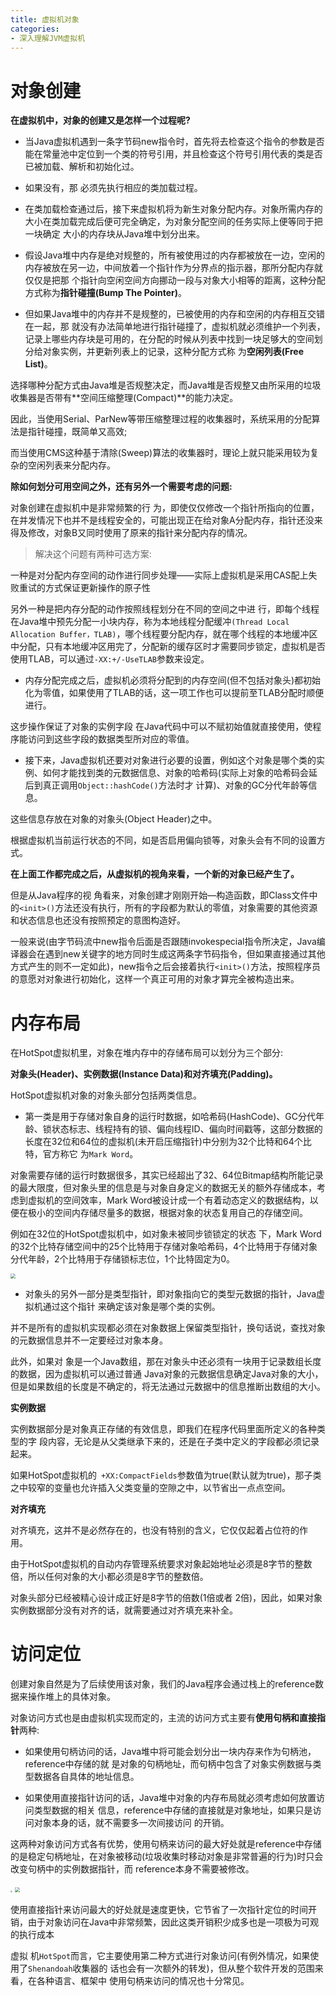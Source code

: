 ```yaml
---
title: 虚拟机对象
categories: 
- 深入理解JVM虚拟机
---
```


# 对象创建

**在虚拟机中，对象的创建又是怎样一个过程呢?**

* 当Java虚拟机遇到一条字节码new指令时，首先将去检查这个指令的参数是否能在常量池中定位到一个类的符号引用，并且检查这个符号引用代表的类是否已被加载、解析和初始化过。

* 如果没有，那 必须先执行相应的类加载过程。

* 在类加载检查通过后，接下来虚拟机将为新生对象分配内存。对象所需内存的大小在类加载完成后便可完全确定，为对象分配空间的任务实际上便等同于把一块确定 大小的内存块从Java堆中划分出来。

* 假设Java堆中内存是绝对规整的，所有被使用过的内存都被放在一边，空闲的内存被放在另一边，中间放着一个指针作为分界点的指示器，那所分配内存就仅仅是把那 个指针向空闲空间方向挪动一段与对象大小相等的距离，这种分配方式称为**指针碰撞(Bump The Pointer)**。

* 但如果Java堆中的内存并不是规整的，已被使用的内存和空闲的内存相互交错在一起，那 就没有办法简单地进行指针碰撞了，虚拟机就必须维护一个列表，记录上哪些内存块是可用的，在分配的时候从列表中找到一块足够大的空间划分给对象实例，并更新列表上的记录，这种分配方式称 为**空闲列表(Free List)**。

选择哪种分配方式由Java堆是否规整决定，而Java堆是否规整又由所采用的垃圾收集器是否带有**空间压缩整理(Compact)**的能力决定。

因此，当使用Serial、ParNew等带压缩整理过程的收集器时，系统采用的分配算法是指针碰撞，既简单又高效;

而当使用CMS这种基于清除(Sweep)算法的收集器时，理论上就只能采用较为复杂的空闲列表来分配内存。

**除如何划分可用空间之外，还有另外一个需要考虑的问题:**

对象创建在虚拟机中是非常频繁的行 为，即使仅仅修改一个指针所指向的位置，在并发情况下也并不是线程安全的，可能出现正在给对象A分配内存，指针还没来得及修改，对象B又同时使用了原来的指针来分配内存的情况。

> 解决这个问题有两种可选方案:

一种是对分配内存空间的动作进行同步处理——实际上虚拟机是采用CAS配上失败重试的方式保证更新操作的原子性

另外一种是把内存分配的动作按照线程划分在不同的空间之中进 行，即每个线程在Java堆中预先分配一小块内存，称为本地线程分配缓冲`(Thread Local Allocation Buffer，TLAB)`，哪个线程要分配内存，就在哪个线程的本地缓冲区中分配，只有本地缓冲区用完了，分配新的缓存区时才需要同步锁定，虚拟机是否使用TLAB，可以通过`-XX:+/-UseTLAB`参数来设定。

* 内存分配完成之后，虚拟机必须将分配到的内存空间(但不包括对象头)都初始化为零值，如果使用了TLAB的话，这一项工作也可以提前至TLAB分配时顺便进行。

这步操作保证了对象的实例字段 在Java代码中可以不赋初始值就直接使用，使程序能访问到这些字段的数据类型所对应的零值。

* 接下来，Java虚拟机还要对对象进行必要的设置，例如这个对象是哪个类的实例、如何才能找到类的元数据信息、对象的哈希码(实际上对象的哈希码会延后到真正调用`Object::hashCode()`方法时才 计算)、对象的GC分代年龄等信息。

这些信息存放在对象的对象头(Object Header)之中。

根据虚拟机当前运行状态的不同，如是否启用偏向锁等，对象头会有不同的设置方式。

**在上面工作都完成之后，从虚拟机的视角来看，一个新的对象已经产生了。**

但是从Java程序的视 角看来，对象创建才刚刚开始—构造函数，即Class文件中的`<init>()`方法还没有执行，所有的字段都为默认的零值，对象需要的其他资源和状态信息也还没有按照预定的意图构造好。

一般来说(由字节码流中new指令后面是否跟随invokespecial指令所决定，Java编译器会在遇到new关键字的地方同时生成这两条字节码指令，但如果直接通过其他方式产生的则不一定如此)，new指令之后会接着执行`<init>()`方法，按照程序员的意愿对对象进行初始化，这样一个真正可用的对象才算完全被构造出来。

# 内存布局

在HotSpot虚拟机里，对象在堆内存中的存储布局可以划分为三个部分:

**对象头(Header)、实例数据(Instance Data)和对齐填充(Padding)。**

HotSpot虚拟机对象的对象头部分包括两类信息。

* 第一类是用于存储对象自身的运行时数据，如哈希码(HashCode)、GC分代年龄、锁状态标志、线程持有的锁、偏向线程ID、偏向时间戳等，这部分数据的长度在32位和64位的虚拟机(未开启压缩指针)中分别为32个比特和64个比特，官方称它 为`Mark Word`。

对象需要存储的运行时数据很多，其实已经超出了32、64位Bitmap结构所能记录的最大限度，但对象头里的信息是与对象自身定义的数据无关的额外存储成本，考虑到虚拟机的空间效率，Mark Word被设计成一个有着动态定义的数据结构，以便在极小的空间内存储尽量多的数据，根据对象的状态复用自己的存储空间。

例如在32位的HotSpot虚拟机中，如对象未被同步锁锁定的状态 下，Mark Word的32个比特存储空间中的25个比特用于存储对象哈希码，4个比特用于存储对象分代年龄，2个比特用于存储锁标志位，1个比特固定为0。

<img src="https://img-blog.csdnimg.cn/42f2fbef6a1743339a675fb14d6e38c3.png" style="zoom:50%;" />

* 对象头的另外一部分是类型指针，即对象指向它的类型元数据的指针，Java虚拟机通过这个指针 来确定该对象是哪个类的实例。

并不是所有的虚拟机实现都必须在对象数据上保留类型指针，换句话说，查找对象的元数据信息并不一定要经过对象本身。

此外，如果对 象是一个Java数组，那在对象头中还必须有一块用于记录数组长度的数据，因为虚拟机可以通过普通 Java对象的元数据信息确定Java对象的大小，但是如果数组的长度是不确定的，将无法通过元数据中的信息推断出数组的大小。

**实例数据**

实例数据部分是对象真正存储的有效信息，即我们在程序代码里面所定义的各种类型的字 段内容，无论是从父类继承下来的，还是在子类中定义的字段都必须记录起来。

如果HotSpot虚拟机的` +XX:CompactFields`参数值为true(默认就为true)，那子类之中较窄的变量也允许插入父类变量的空隙之中，以节省出一点点空间。

**对齐填充**

对齐填充，这并不是必然存在的，也没有特别的含义，它仅仅起着占位符的作 用。

由于HotSpot虚拟机的自动内存管理系统要求对象起始地址必须是8字节的整数倍，所以任何对象的大小都必须是8字节的整数倍。

对象头部分已经被精心设计成正好是8字节的倍数(1倍或者 2倍)，因此，如果对象实例数据部分没有对齐的话，就需要通过对齐填充来补全。

# 访问定位

创建对象自然是为了后续使用该对象，我们的Java程序会通过栈上的reference数据来操作堆上的具体对象。

对象访问方式也是由虚拟机实现而定的，主流的访问方式主要有**使用句柄和直接指针**两种:

* 如果使用句柄访问的话，Java堆中将可能会划分出一块内存来作为句柄池，reference中存储的就 是对象的句柄地址，而句柄中包含了对象实例数据与类型数据各自具体的地址信息。

* 如果使用直接指针访问的话，Java堆中对象的内存布局就必须考虑如何放置访问类型数据的相关 信息，reference中存储的直接就是对象地址，如果只是访问对象本身的话，就不需要多一次间接访问 的开销。

这两种对象访问方式各有优势，使用句柄来访问的最大好处就是reference中存储的是稳定句柄地址，在对象被移动(垃圾收集时移动对象是非常普遍的行为)时只会改变句柄中的实例数据指针，而 reference本身不需要被修改。

<img src="https://img-blog.csdnimg.cn/66caa7af0a4a4b09af0854bd74aaa1d8.png" style="zoom:20%;" />

<img src="https://img-blog.csdnimg.cn/6aaefa96db264beeab0036991946de25.png" style="zoom:50%;" />

使用直接指针来访问最大的好处就是速度更快，它节省了一次指针定位的时间开销，由于对象访问在Java中非常频繁，因此这类开销积少成多也是一项极为可观的执行成本

虚拟 机`HotSpot`而言，它主要使用第二种方式进行对象访问(有例外情况，如果使用了`Shenandoah`收集器的 话也会有一次额外的转发)，但从整个软件开发的范围来看，在各种语言、框架中 使用句柄来访问的情况也十分常见。